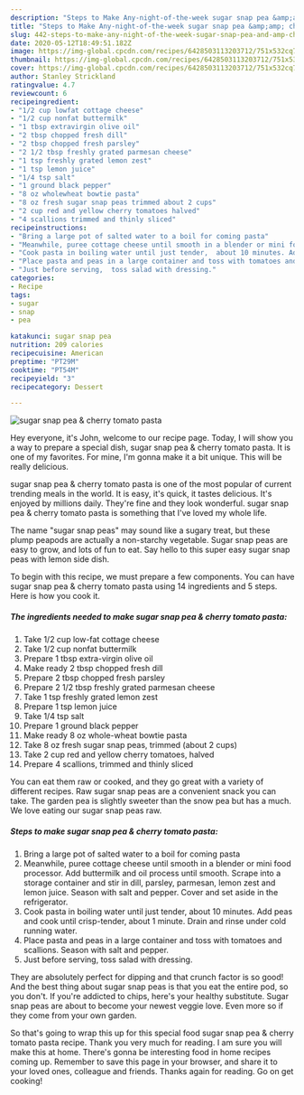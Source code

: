```yaml
---
description: "Steps to Make Any-night-of-the-week sugar snap pea &amp;amp; cherry tomato pasta"
title: "Steps to Make Any-night-of-the-week sugar snap pea &amp;amp; cherry tomato pasta"
slug: 442-steps-to-make-any-night-of-the-week-sugar-snap-pea-and-amp-cherry-tomato-pasta
date: 2020-05-12T18:49:51.182Z
image: https://img-global.cpcdn.com/recipes/6428503113203712/751x532cq70/sugar-snap-pea-cherry-tomato-pasta-recipe-main-photo.jpg
thumbnail: https://img-global.cpcdn.com/recipes/6428503113203712/751x532cq70/sugar-snap-pea-cherry-tomato-pasta-recipe-main-photo.jpg
cover: https://img-global.cpcdn.com/recipes/6428503113203712/751x532cq70/sugar-snap-pea-cherry-tomato-pasta-recipe-main-photo.jpg
author: Stanley Strickland
ratingvalue: 4.7
reviewcount: 6
recipeingredient:
- "1/2 cup lowfat cottage cheese"
- "1/2 cup nonfat buttermilk"
- "1 tbsp extravirgin olive oil"
- "2 tbsp chopped fresh dill"
- "2 tbsp chopped fresh parsley"
- "2 1/2 tbsp freshly grated parmesan cheese"
- "1 tsp freshly grated lemon zest"
- "1 tsp lemon juice"
- "1/4 tsp salt"
- "1 ground black pepper"
- "8 oz wholewheat bowtie pasta"
- "8 oz fresh sugar snap peas trimmed about 2 cups"
- "2 cup red and yellow cherry tomatoes halved"
- "4 scallions trimmed and thinly sliced"
recipeinstructions:
- "Bring a large pot of salted water to a boil for coming pasta"
- "Meanwhile, puree cottage cheese until smooth in a blender or mini food processor. Add buttermilk and oil process until smooth. Scrape into a storage container and stir in dill, parsley, parmesan, lemon zest and lemon juice. Season with salt and pepper. Cover and set aside in the refrigerator."
- "Cook pasta in boiling water until just tender,  about 10 minutes. Add peas and cook until crisp-tender, about 1 minute. Drain and rinse under cold running water."
- "Place pasta and peas in a large container and toss with tomatoes and scallions. Season with salt and pepper."
- "Just before serving,  toss salad with dressing."
categories:
- Recipe
tags:
- sugar
- snap
- pea

katakunci: sugar snap pea 
nutrition: 209 calories
recipecuisine: American
preptime: "PT29M"
cooktime: "PT54M"
recipeyield: "3"
recipecategory: Dessert

---
```



![sugar snap pea &amp; cherry tomato pasta](https://img-global.cpcdn.com/recipes/6428503113203712/751x532cq70/sugar-snap-pea-cherry-tomato-pasta-recipe-main-photo.jpg)

Hey everyone, it's John, welcome to our recipe page. Today, I will show you a way to prepare a special dish, sugar snap pea &amp; cherry tomato pasta. It is one of my favorites. For mine, I'm gonna make it a bit unique. This will be really delicious.

sugar snap pea &amp; cherry tomato pasta is one of the most popular of current trending meals in the world. It is easy, it's quick, it tastes delicious. It's enjoyed by millions daily. They're fine and they look wonderful. sugar snap pea &amp; cherry tomato pasta is something that I've loved my whole life.

The name &#34;sugar snap peas&#34; may sound like a sugary treat, but these plump peapods are actually a non-starchy vegetable. Sugar snap peas are easy to grow, and lots of fun to eat. Say hello to this super easy sugar snap peas with lemon side dish.


To begin with this recipe, we must prepare a few components. You can have sugar snap pea &amp; cherry tomato pasta using 14 ingredients and 5 steps. Here is how you cook it.

<!--inarticleads1-->

##### The ingredients needed to make sugar snap pea &amp; cherry tomato pasta:

1. Take 1/2 cup low-fat cottage cheese
1. Take 1/2 cup nonfat buttermilk
1. Prepare 1 tbsp extra-virgin olive oil
1. Make ready 2 tbsp chopped fresh dill
1. Prepare 2 tbsp chopped fresh parsley
1. Prepare 2 1/2 tbsp freshly grated parmesan cheese
1. Take 1 tsp freshly grated lemon zest
1. Prepare 1 tsp lemon juice
1. Take 1/4 tsp salt
1. Prepare 1 ground black pepper
1. Make ready 8 oz whole-wheat bowtie pasta
1. Take 8 oz fresh sugar snap peas, trimmed (about 2 cups)
1. Take 2 cup red and yellow cherry tomatoes, halved
1. Prepare 4 scallions, trimmed and thinly sliced


You can eat them raw or cooked, and they go great with a variety of different recipes. Raw sugar snap peas are a convenient snack you can take. The garden pea is slightly sweeter than the snow pea but has a much. We love eating our sugar snap peas raw. 

<!--inarticleads2-->

##### Steps to make sugar snap pea &amp; cherry tomato pasta:

1. Bring a large pot of salted water to a boil for coming pasta
1. Meanwhile, puree cottage cheese until smooth in a blender or mini food processor. Add buttermilk and oil process until smooth. Scrape into a storage container and stir in dill, parsley, parmesan, lemon zest and lemon juice. Season with salt and pepper. Cover and set aside in the refrigerator.
1. Cook pasta in boiling water until just tender,  about 10 minutes. Add peas and cook until crisp-tender, about 1 minute. Drain and rinse under cold running water.
1. Place pasta and peas in a large container and toss with tomatoes and scallions. Season with salt and pepper.
1. Just before serving,  toss salad with dressing.


They are absolutely perfect for dipping and that crunch factor is so good! And the best thing about sugar snap peas is that you eat the entire pod, so you don&#39;t. If you&#39;re addicted to chips, here&#39;s your healthy substitute. Sugar snap peas are about to become your newest veggie love. Even more so if they come from your own garden. 

So that's going to wrap this up for this special food sugar snap pea &amp; cherry tomato pasta recipe. Thank you very much for reading. I am sure you will make this at home. There's gonna be interesting food in home recipes coming up. Remember to save this page in your browser, and share it to your loved ones, colleague and friends. Thanks again for reading. Go on get cooking!
